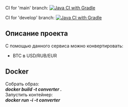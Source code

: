 CI for 'main' branch:  [![Java CI with Gradle](https://github.com/killawetz/Software-Engineering-lab1/actions/workflows/ci-gradle.yml/badge.svg?branch=master)](https://github.com/killawetz/Software-Engineering-lab1/actions/workflows/ci-gradle.yml)

CI for 'develop' branch: [![Java CI with Gradle](https://github.com/killawetz/Software-Engineering-lab1/actions/workflows/ci-gradle.yml/badge.svg?branch=develop)](https://github.com/killawetz/Software-Engineering-lab1/actions/workflows/ci-gradle.yml)


## Описание проекта

С помощью данного сервиса можно конвертировать:
- BTC в USD/RUB/EUR

## Docker

Собрать образ:  
***docker build -t converter .***  
Запустить контейнер:  
***docker run -i -t converter***